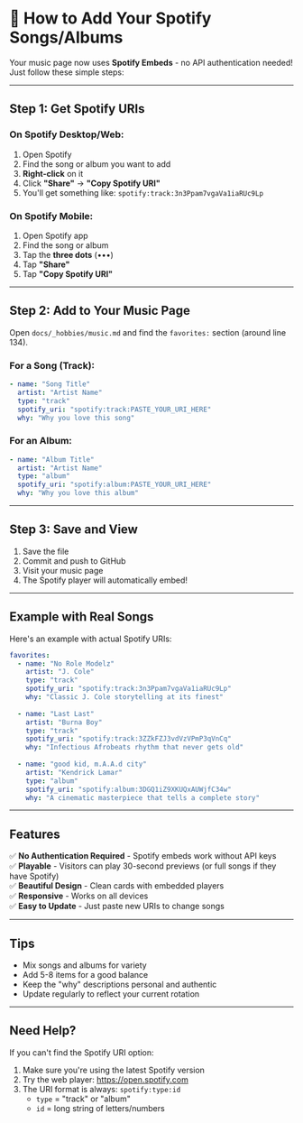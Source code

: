 # 🎵 How to Add Your Spotify Songs/Albums

Your music page now uses **Spotify Embeds** - no API authentication needed! Just follow these simple steps:

---

## Step 1: Get Spotify URIs

### On Spotify Desktop/Web:
1. Open Spotify
2. Find the song or album you want to add
3. **Right-click** on it
4. Click **"Share"** → **"Copy Spotify URI"**
5. You'll get something like: `spotify:track:3n3Ppam7vgaVa1iaRUc9Lp`

### On Spotify Mobile:
1. Open Spotify app
2. Find the song or album
3. Tap the **three dots** (•••)
4. Tap **"Share"**
5. Tap **"Copy Spotify URI"**

---

## Step 2: Add to Your Music Page

Open `docs/_hobbies/music.md` and find the `favorites:` section (around line 134).

### For a Song (Track):
```yaml
- name: "Song Title"
  artist: "Artist Name"
  type: "track"
  spotify_uri: "spotify:track:PASTE_YOUR_URI_HERE"
  why: "Why you love this song"
```

### For an Album:
```yaml
- name: "Album Title"
  artist: "Artist Name"
  type: "album"
  spotify_uri: "spotify:album:PASTE_YOUR_URI_HERE"
  why: "Why you love this album"
```

---

## Step 3: Save and View

1. Save the file
2. Commit and push to GitHub
3. Visit your music page
4. The Spotify player will automatically embed!

---

## Example with Real Songs

Here's an example with actual Spotify URIs:

```yaml
favorites:
  - name: "No Role Modelz"
    artist: "J. Cole"
    type: "track"
    spotify_uri: "spotify:track:3n3Ppam7vgaVa1iaRUc9Lp"
    why: "Classic J. Cole storytelling at its finest"
    
  - name: "Last Last"
    artist: "Burna Boy"
    type: "track"
    spotify_uri: "spotify:track:3ZZkFZJ3vdVzVPmP3qVnCq"
    why: "Infectious Afrobeats rhythm that never gets old"
    
  - name: "good kid, m.A.A.d city"
    artist: "Kendrick Lamar"
    type: "album"
    spotify_uri: "spotify:album:3DGQ1iZ9XKUQxAUWjfC34w"
    why: "A cinematic masterpiece that tells a complete story"
```

---

## Features

✅ **No Authentication Required** - Spotify embeds work without API keys  
✅ **Playable** - Visitors can play 30-second previews (or full songs if they have Spotify)  
✅ **Beautiful Design** - Clean cards with embedded players  
✅ **Responsive** - Works on all devices  
✅ **Easy to Update** - Just paste new URIs to change songs  

---

## Tips

- Mix songs and albums for variety
- Add 5-8 items for a good balance
- Keep the "why" descriptions personal and authentic
- Update regularly to reflect your current rotation

---

## Need Help?

If you can't find the Spotify URI option:
1. Make sure you're using the latest Spotify version
2. Try the web player: https://open.spotify.com
3. The URI format is always: `spotify:type:id`
   - `type` = "track" or "album"
   - `id` = long string of letters/numbers

